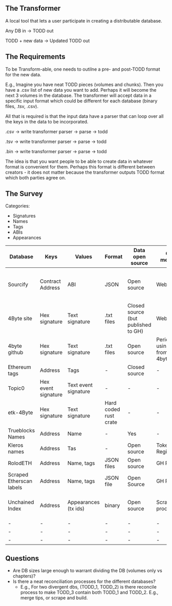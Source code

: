 
## The Transformer

A local tool that lets a user participate in creating a distributable database.

Any DB in -> TODD out

TODD + new data -> Updated TODD out

## The Requirements

To be Transform-able, one needs to outilne a pre- and post-TODD format for the new
data.

E.g., Imagine you have neat TODD pieces (volumes and chunks).
Then you have a .csv list of new data you want to add. Perhaps it will become the
next 3 volumes in the database. The transformer will accept data in a specific input
format which could be different for each database (binary files, .tsv, .csv).

All that is required is that the input data have a parser that can loop over all the keys
in the data to be incorporated.

.csv -> write transformer parser -> parse -> todd

.tsv -> write transformer parser -> parse -> todd

.bin -> write transformer parser -> parse -> todd

The idea is that you want people to be able to create data in whatever format is convenient
for them. Perhaps this format is different between creators - it does not matter because
the transformer outputs TODD format which both parties agree on.

## The Survey

Categories:
- Signatures
- Names
- Tags
- ABIs
- Appearances

| Database | Keys | Values | Format | Data open source | Growth mechanism | Distribution | Size | Link |
|-|-|-|-|-|-|-|-|-|
|Sourcify|Contract Address|ABI|JSON|Open source|Web UI, API|Free API, scrape, IPNS, github clone |16GB|[sourcify.dev](https://sourcify.dev/)|
|4Byte site|Hex signature|Text signature|.txt files|Closed source (but published to GH)|Web UI, API|Free API|962,000 entries|[4byte.directory](https://www.4byte.directory/)|
|4byte github|Hex signature|Text signature|.txt files|Open source|Periodic PR using data from 4byte.directory|Clone github|-|[github](https://github.com/ethereum-lists/4bytes)|
|Ethereum tags|Address|Tags|-|Closed source|-|-|Free API|[samczsun.com](https://tags.eth.samczsun.com/)|
|Topic0|Hex event signature|Text event signature|-|-|-|-|-|[github](https://github.com/wmitsuda/topic0)|
|etk-4Byte|Hex signature|Text signature|Hard coded rust crate|-|-|-|-|[crates.io](https://crates.io/crates/etk-4byte)|
|Trueblocks Names|Address|Name|-|Yes|-|-|-|[trueblocks.io](https://trueblocks.io/docs/using/introducing-chifra/)|
|Kleros names|Address|Tas|-|Open source|Token Curated Registry|-|-|[kleros.io](https://curate.kleros.io/tcr/100/0x76944a2678A0954A610096Ee78E8CEB8d46d5922)|
|RolodETH|Address|Name, tags|JSON files|Open source|GH PR|GH Clone|640,437 entries|[github](https://github.com/verynifty/RolodETH)|
|Scraped Etherscan labels|Address|Name, tags|JSON file|Open Source|GH PR|Clone|3.39MB|[github](https://github.com/brianleect/etherscan-labels)|
|Unchained Index|Address|Appearances (tx ids)|binary|Open source|Scrape node, process, pin|IPFS via smart contract publisher|80GB|[trueblocks.io](https://trueblocks.io/docs/install/get-the-index/)|
|-|-|-|-|-|-|-|-|-|
|-|-|-|-|-|-|-|-|-|
|-|-|-|-|-|-|-|-|-|


## Questions

- Are DB sizes large enough to warrant dividing the DB (volumes only vs chapters)?
- Is there a neat reconciliation processes for the different databases?
    - E.g., For two divergent dbs, (TODD_1, TODD_2) is there reconcile process
    to make TODD_3 contain both TODD_1 and TODD_2. E.g., merge tips, or scrape and build.
